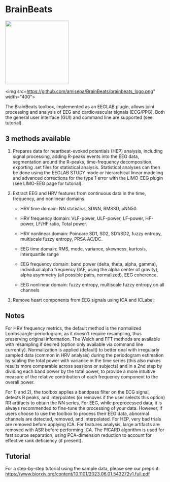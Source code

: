 # BrainBeats

<img src="https://github.com/amisepa/Effective-Rank-Deficiency/blob/main/illustrations/ghost_spectra_cropped.png" width="200">

<img src=https://github.com/amisepa/BrainBeats/brainbeats_logo.png" width="400">

The BrainBeats toolbox, implemented as an EEGLAB plugin, allows joint processing and analysis of EEG and cardiovascular signals (ECG/PPG). Both the general user interface (GUI) and command line are supported (see tutorial). 

## 3 methods available 

  1) Prepares data for heartbeat-evoked potentials (HEP) analysis, including signal processing, adding R-peaks events into the EEG data, segmentation around the R-peaks, time-frequency decomposition, exporting .set files for statistical analysis. Statistical analyses can then be done using the EEGLAB STUDY mode or hierarchical linear modeling and advanced corrections for the type 1 error with the LIMO-EEG plugin (see LIMO-EEG page for tutorial). 

  2) Extract EEG and HRV features from continuous data in the time, frequency, and nonlinear domains. 
     - HRV time domain: NN statistics, SDNN, RMSSD, pNN50.
     - HRV frequency domain: VLF-power, ULF-power, LF-power, HF-power, LF/HF ratio, Total power. 
     - HRV nonlinear domain: Poincare SD1, SD2, SD1/SD2, fuzzy entropy, multiscale fuzzy entropy, PRSA AC/DC. 

     - EEG time domain: RMS, mode, variance, skewness, kurtosis, interquartile range
     - EEG frequency domain: band power (delta, theta, alpha, gamma), individual alpha frequency (IAF, using the alpha center of gravity), alpha asymmetry (all possible pairs, normalized), EEG coherence.
     - EEG nonlinear domain: fuzzy entropy, multiscale fuzzy entropy on all channels

  3) Remove heart components from EEG signals using ICA and ICLabel; 

## Notes
For HRV frequency metrics, the default method is the normalized Lombscargle-periodogram, as it doesn't require resampling, thus preserving original information. The Welch and FFT methods are available with resampling if desired (option only available via command line currently). Normalization is applied (default) to better deal with irregularly sampled data (common in HRV analysis) during the periodogram estimation by scaling the total power with variance in the time series (this also makes results more comparable across sessions or subjects) and in a 2nd step by dividing each band power by the total power, to provide a more intuitive measure of the relative contribution of each frequency component to the overall power.

For 1) and 2), the toolbox applies a bandpass filter on the ECG signal, detects R peaks, and interpolates (or removes if the user selects this option) RR artifacts to obtain the NN series. For EEG, while preprocessed data, it is always recommended to fine-tune the processing of your data. However, if users choose to use the toolbox to process their EEG data, abnormal channels are detected, removed, and interpolated. For HEP, very bad trials are removed before applying ICA. For features analysis, large artifacts are removed with ASR before performing ICA. The PICARD algorithm is used for fast source separation, using PCA-dimension reduction to account for effective rank deficiency (if present). 


## Tutorial

For a step-by-step tutorial using the sample data, please see our preprint: https://www.biorxiv.org/content/10.1101/2023.06.01.543272v1.full.pdf
